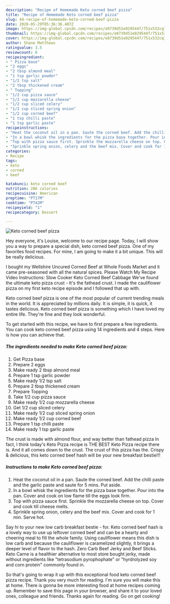 ```yaml
---
description: "Recipe of Homemade Keto corned beef pizza"
title: "Recipe of Homemade Keto corned beef pizza"
slug: 44-recipe-of-homemade-keto-corned-beef-pizza
date: 2020-05-29T05:36:36.487Z
image: https://img-global.cpcdn.com/recipes/e8739d51e029544f/751x532cq70/keto-corned-beef-pizza-recipe-main-photo.jpg
thumbnail: https://img-global.cpcdn.com/recipes/e8739d51e029544f/751x532cq70/keto-corned-beef-pizza-recipe-main-photo.jpg
cover: https://img-global.cpcdn.com/recipes/e8739d51e029544f/751x532cq70/keto-corned-beef-pizza-recipe-main-photo.jpg
author: Shane Matthews
ratingvalue: 3.5
reviewcount: 6
recipeingredient:
- " Pizza base"
- "2 eggs"
- "2 tbsp almond meal"
- "1 tsp garlic powder"
- "1/2 tsp salt"
- "2 tbsp thickened cream"
- " Topping"
- "1/2 cup pizza sauce"
- "1/2 cup mozzarella cheese"
- "1/2 cup sliced celery"
- "1/2 cup sliced spring onion"
- "1/2 cup corned beef"
- "1 tsp chilli paste"
- "1 tsp garlic paste"
recipeinstructions:
- "Heat the coconut oil in a pan. Saute the corned beef. Add the chilli paste and the garlic paste and saute for 5 mins. Put aside."
- "In a bowl whisk the ingredients for the pizza base together. Pour into the pan. Cover and cook on low flame till the eggs look firm."
- "Top with pizza sauce first. Sprinkle the mozzarella cheese on top. Cover and cook till cheese melts."
- "Sprinkle spring onion, celery and the beef mix. Cover and cook for 1 min. Serve hot."
categories:
- Recipe
tags:
- keto
- corned
- beef

katakunci: keto corned beef 
nutrition: 286 calories
recipecuisine: American
preptime: "PT17M"
cooktime: "PT42M"
recipeyield: "1"
recipecategory: Dessert

---
```



![Keto corned beef pizza](https://img-global.cpcdn.com/recipes/e8739d51e029544f/751x532cq70/keto-corned-beef-pizza-recipe-main-photo.jpg)

Hey everyone, it's Louise, welcome to our recipe page. Today, I will show you a way to prepare a special dish, keto corned beef pizza. One of my favorites food recipes. For mine, I am going to make it a bit unique. This will be really delicious.

I bought my Wellshire Uncured Corned Beef at Whole Foods Market and it came pre-seasoned with all the natural spices. Please Watch My Recipe Video Instructions: Slow Cooker Keto Corned Beef Cabbage We&#39;ve found the ultimate keto pizza crust - It&#39;s the fathead crust. I made the cauliflower pizza on my first keto recipe episode and I followed that up with.

Keto corned beef pizza is one of the most popular of current trending meals in the world. It is appreciated by millions daily. It is simple, it is quick, it tastes delicious. Keto corned beef pizza is something which I have loved my entire life. They're fine and they look wonderful.


To get started with this recipe, we have to first prepare a few ingredients. You can cook keto corned beef pizza using 14 ingredients and 4 steps. Here is how you can achieve that.

<!--inarticleads1-->

##### The ingredients needed to make Keto corned beef pizza:

1. Get  Pizza base
1. Prepare 2 eggs
1. Make ready 2 tbsp almond meal
1. Prepare 1 tsp garlic powder
1. Make ready 1/2 tsp salt
1. Prepare 2 tbsp thickened cream
1. Prepare  Topping
1. Take 1/2 cup pizza sauce
1. Make ready 1/2 cup mozzarella cheese
1. Get 1/2 cup sliced celery
1. Make ready 1/2 cup sliced spring onion
1. Make ready 1/2 cup corned beef
1. Prepare 1 tsp chilli paste
1. Make ready 1 tsp garlic paste


The crust is made with almond flour, and way better than fathead pizza In fact, I think today&#39;s Keto Pizza recipe is THE BEST Keto Pizza recipe there is. And it all comes down to the crust. The crust of this pizza has the. Crispy &amp; delicious, this keto corned beef hash will be your new breakfast bestie!!! 

<!--inarticleads2-->

##### Instructions to make Keto corned beef pizza:

1. Heat the coconut oil in a pan. Saute the corned beef. Add the chilli paste and the garlic paste and saute for 5 mins. Put aside.
1. In a bowl whisk the ingredients for the pizza base together. Pour into the pan. Cover and cook on low flame till the eggs look firm.
1. Top with pizza sauce first. Sprinkle the mozzarella cheese on top. Cover and cook till cheese melts.
1. Sprinkle spring onion, celery and the beef mix. Cover and cook for 1 min. Serve hot.


Say hi to your new low carb breakfast bestie - for. Keto corned beef hash is a lovely way to use up leftover corned beef and can be a hearty and cheering meal to fill the whole family. Using cauliflower means this dish is low carb and because the cauliflower is caramelized slightly, it brings a deeper level of flavor to the hash. Zero Carb Beef Jerky and Beef Sticks. Keto Carne is a healthier alternative to most store bought jerky, made without ingredients like &#34;tetrasodium pyrophophate&#34; or &#34;hyrdrolyzed soy and corn protein&#34; commonly found in. 

So that's going to wrap it up with this exceptional food keto corned beef pizza recipe. Thank you very much for reading. I'm sure you will make this at home. There is gonna be more interesting food at home recipes coming up. Remember to save this page in your browser, and share it to your loved ones, colleague and friends. Thanks again for reading. Go on get cooking!
